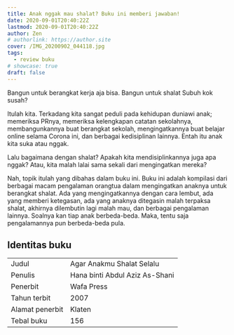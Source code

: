 ```yaml
---
title: Anak nggak mau shalat? Buku ini memberi jawaban!
date: 2020-09-01T20:40:22Z
lastmod: 2020-09-01T20:40:22Z
author: Zen
# authorlink: https://author.site
cover: /IMG_20200902_044118.jpg
tags:
  - review buku
# showcase: true
draft: false
---
```


Bangun untuk berangkat kerja aja bisa. Bangun untuk shalat Subuh kok susah?

<!--more-->

Itulah kita. Terkadang kita sangat peduli pada kehidupan duniawi anak; memeriksa PRnya, memeriksa kelengkapan catatan sekolahnya, membangunkannya buat berangkat sekolah, mengingatkannya buat belajar online selama Corona ini, dan berbagai kedisiplinan lainnya. Entah itu anak kita suka atau nggak.

Lalu bagaimana dengan shalat? Apakah kita mendisiplinkannya juga apa nggak? Atau, kita malah lalai sama sekali dari mengingatkan mereka?

Nah, topik itulah yang dibahas dalam buku ini. Buku ini adalah kompilasi dari berbagai macam pengalaman orangtua dalam mengingatkan anaknya untuk berangkat shalat. Ada yang mengingatkannya dengan cara lembut, ada yang memberi ketegasan, ada yang anaknya ditegasin malah terpaksa shalat, akhirnya dilembutin lagi malah mau, dan berbagai pengalaman lainnya. Soalnya kan tiap anak berbeda-beda. Maka, tentu saja pengalamannya pun berbeda-beda pula.

## Identitas buku

|||
|---|---|
| Judul | Agar Anakmu Shalat Selalu |
| Penulis | Hana binti Abdul Aziz As-Shani |
| Penerbit | Wafa Press |
| Tahun terbit | 2007 |
| Alamat penerbit | Klaten |
| Tebal buku | 156 |